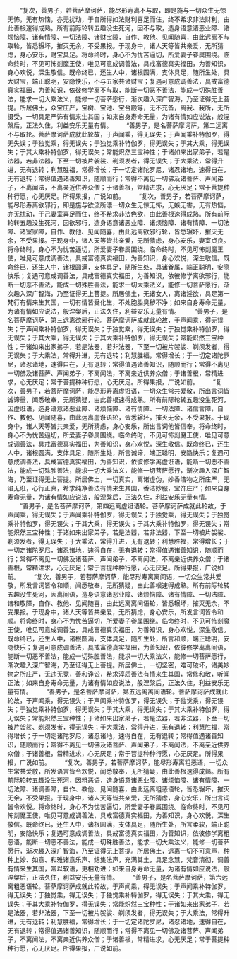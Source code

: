 <!-- { "loadSidebar": true } -->
　　“复次，善男子，若菩萨摩诃萨，能尽形寿离不与取，即是施与一切众生无惊无怖，无有热恼，亦无扰动，于自所得如法财利喜足而住，终不希求非法财利，由此善根速得成熟。所有前际轮转五趣没生死河，因不与取，造身语意诸恶业障、诸烦恼障、诸有情障、一切法障、诸财宝障，自作、教他、见闻随喜，由此远离不与取轮，皆悉辗坏，摧灭无余，不受果报。于现身中，诸人天等皆共亲爱，无所猜虑，身心安乐，财宝具足。将命终时，身心不为忧苦逼切，所爱妻子眷属围绕。临命终时，不见可怖剡魔王使，唯见可意成调善法，具戒富德真实福田，为善知识，身心欢悦，深生敬信。既命终已，还生人中，诸根圆满，支体具足，随所生处，具大财宝，端正聪明，安隐快乐，不与五家共诸财宝；复遇可意成调善法，具戒富德真实福田，为善知识，依彼修学离不与取，能断一切恶不善法，能成一切殊胜善法，能求一切大乘法义，能修一切菩萨愿行，渐次趣入深广智海，乃至证得无上菩提。所居佛土，众宝庄严，宝树、宝池、宝台殿等，无不充备，离我、我所，无所摄受，一切具足严饰有情来生其国；如来自身寿命无量，为诸有情如应说法，般涅槃后，正法久住，利益安乐无量有情。
　　“善男子，是名菩萨摩诃萨，第二远离不与取轮。菩萨摩诃萨成就此轮故，于声闻乘，得无误失；于声闻乘补特伽罗，得无失误；于独觉乘，得无误失；于独觉乘补特伽罗，得无误失；于其大乘，得无误失；于其大乘补特伽罗，得无误失；常能炽然三宝种性；于诸如来出家弟子，若是法器，若非法器，下至一切被片袈裟、剃须发者，得无误失；于大乘法，常得升进，无有退转；利慧胜福，常得增长；于一切定诸陀罗尼，诸忍诸地，速得自在，无有退转；常得值遇诸善知识，随顺而行；常得不离见一切佛及诸菩萨、声闻弟子，不离闻法，不离亲近供养众僧；于诸善根，常精进求，心无厌足；常于菩提种种行愿，心无厌足。所得果报，广说如前。
　　“复次，善男子，若菩萨摩诃萨，能尽形寿离欲邪行，即是施与欲流所漂一切众生无惊无怖，无嫉无害，无有热恼，亦无扰动，于己妻室喜足而住，终不希求非法色欲，由此善根速得成熟。所有前际轮转五趣没生死河，因欲邪行，造身语意诸恶业障、诸烦恼障、诸有情障、一切法障、诸室家障，自作、教他、见闻随喜，由此远离欲邪行轮，皆悉辗坏，摧灭无余，不受果报。于现身中，诸人天等皆共亲爱，无所猜虑，身心安乐，妻室贞良。将命终时，身心不为忧苦逼切，所爱妻子眷属围绕。临命终时，不见可怖剡魔王使，唯见可意成调善法，具戒富德真实福田，为善知识，身心欢悦，深生敬信。既命终已，还生人中，诸根圆满，支体具足，随所生处，具诸眷属，端正聪明，安隐快乐；复遇可意成调善法，具戒富德真实福田，为善知识，依彼修学离欲邪行，能断一切恶不善法，能成一切殊胜善法，能求一切大乘法义，能修一切菩萨愿行，渐次趣入深广智海，乃至证得无上菩提。所居佛土，无诸女人，离诸淫欲，具足第一梵行有情来生其国，一切有情皆受化生，不处胞胎臭秽不净；如来自身寿命无量，为诸有情如应说法，般涅槃后，正法久住，利益安乐无量有情。
　　“善男子，是名菩萨摩诃萨，第三远离欲邪行轮。菩萨摩诃萨成就此轮故，于声闻乘，得无误失；于声闻乘补特伽罗，得无误失；于独觉乘，得无误失；于独觉乘补特伽罗，得无误失；于其大乘，得无误失；于其大乘补特伽罗，得无误失；常能炽然三宝种性；于诸如来出家弟子，若是法器，若非法器，下至一切被片袈裟、剃须发者，得无误失；于大乘法，常得升进，无有退转；利慧胜福，常得增长；于一切定诸陀罗尼，诸忍诸地，速得自在，无有退转；常得值遇诸善知识，随顺而行；常得不离见一切佛及诸菩萨、声闻弟子，不离闻法，不离亲近供养众僧；于诸善根，常精进求，心无厌足；常于菩提种种行愿，心无厌足。所得果报，广说如前。
　　“复次，善男子，若菩萨摩诃萨，能尽形寿离虚诳语，一切众生常共爱敬，所出言词皆诚谛量，闻悉敬奉，无所猜疑，由此善根速得成熟。所有前际轮转五趣没生死河，因虚诳语，造身语意诸恶业障、诸烦恼障、诸有情障、一切法障、诸信言障，自作、教他、见闻随喜，由此远离虚诳语轮，皆悉辗坏，摧灭无余，不受果报。于现身中，诸人天等皆共亲爱，无所猜虑，身心安乐，所出言词他皆信奉。将命终时，身心不为忧苦逼切，所爱妻子眷属围绕。临命终时，不见可怖剡魔王使，唯见可意成调善法，具戒富德真实福田，为善知识，身心欢悦，深生敬信。既命终已，还生人中，诸根圆满，支体具足，随所生处，所言诚谛，端正聪明，安隐快乐；复遇可意成调善法，具戒富德真实福田，为善知识，依彼修学离虚诳语，能断一切恶不善法，能成一切殊胜善法，能求一切大乘法义，能修一切菩萨愿行，渐次趣入深广智海，乃至证得无上菩提。所居佛土，一切真实，离诸虚伪，妙香洁物之所庄严，无谄无诳，心行正真，希求纯净善法有情来生其国，香洁妙服，宝饰庄严；如来自身寿命无量，为诸有情如应说法，般涅槃后，正法久住，利益安乐无量有情。
　　“善男子，是名菩萨摩诃萨，第四远离虚诳语轮。菩萨摩诃萨成就此轮故，于声闻乘，得无误失；于声闻乘补特伽罗，得无误失；于独觉乘，得无误失；于独觉乘补特伽罗，得无误失；于其大乘，得无误失；于其大乘补特伽罗，得无误失；常能炽然三宝种性；于诸如来出家弟子，若是法器，若非法器，下至一切被片袈裟、剃须发者，得无误失；于大乘法，常得升进，无有退转；利慧胜福，常得增长；于一切定诸陀罗尼，诸忍诸地，速得自在，无有退转；常得值遇诸善知识，随顺而行；常得不离见一切佛及诸菩萨、声闻弟子，不离闻法，不离亲近供养众僧；于诸善根，常精进求，心无厌足；常于菩提种种行愿，心无厌足。所得果报，广说如前。
　　“复次，善男子，若菩萨摩诃萨，能尽形寿离离间语，一切众生常共爱敬，所发言词皆令和顺，闻悉敬奉，无所猜疑，由此善根速得成熟。所有前际轮转五趣没生死河，因离间语，造身语意诸恶业障、诸烦恼障、诸有情障、一切法障、诸和敬障，自作、教他、见闻随喜，由此远离离间语轮，皆悉辗坏，摧灭无余，不受果报。于现身中，诸人天等皆共亲爱，无所猜虑，身心安乐，所发言词皆令和顺。将命终时，身心不为忧苦逼切，所爱妻子眷属围绕。临命终时，不见可怖剡魔王使，唯见可意成调善法，具戒富德真实福田，为善知识，身心欢悦，深生敬信。既命终已，还生人中，诸根圆满，支体具足，随所生处，所言和顺，端正聪明，安隐快乐；复遇可意成调善法，具戒富德真实福田，为善知识，依彼修学离离间语，能断一切恶不善法，能成一切殊胜善法，能求一切大乘法义，能修一切菩萨愿行，渐次趣入深广智海，乃至证得无上菩提。所居佛土，一切坚密，难可破坏，诸美妙物之所庄严，无违无竞，善和诤讼，希求淳质善法有情来生其国，常修和敬，听闻正法；如来自身寿命无量，为诸有情如应说法，般涅槃后，正法久住，利益安乐无量有情。
　　“善男子，是名菩萨摩诃萨，第五远离离间语轮。菩萨摩诃萨成就此轮故，于声闻乘，得无误失；于声闻乘补特伽罗，得无误失；于独觉乘，得无误失；于独觉乘补特伽罗，得无误失；于其大乘，得无误失；于其大乘补特伽罗，得无误失；常能炽然三宝种性；于诸如来出家弟子，若是法器，若非法器，下至一切被片袈裟、剃须发者，得无误失；于大乘法，常得升进，无有退转；利慧胜福，常得增长；于一切定诸陀罗尼，诸忍诸地，速得自在，无有退转；常得值遇诸善知识，随顺而行；常得不离见一切佛及诸菩萨、声闻弟子，不离闻法，不离亲近供养众僧；于诸善根，常精进求，心无厌足；常于菩提种种行愿，心无厌足。所得果报，广说如前。
　　“复次，善男子，若菩萨摩诃萨，能尽形寿离粗恶语，一切众生常共爱敬，所发语言皆令欢悦，闻悉敬奉，无所猜疑，由此善根速得成熟。所有前际轮转五趣没生死河，因粗恶语，造身语意诸恶业障、诸烦恼障、诸有情障、一切法障、诸调善障，自作、教他、见闻随喜，由此远离粗恶语轮，皆悉辗坏，摧灭无余，不受果报。于现身中，诸人天等皆共亲爱，无所猜虑，身心安乐，所出言词皆令欢悦。将命终时，身心不为忧苦逼切，所爱妻子眷属围绕。临命终时，不见可怖剡魔王使，唯见可意成调善法，具戒富德真实福田，为善知识，身心欢悦，深生敬信。既命终已，还生人中，诸根圆满，支体具足，随所生处，所言柔软，端正聪明，安隐快乐；复遇可意成调善法，具戒富德真实福田，为善知识，依彼修学离粗恶语，能断一切恶不善法，能成一切殊胜善法，能求一切大乘法义，能修一切菩萨愿行，渐次趣入深广智海，乃至证得无上菩提。所居佛土，远离一切不可意声，种种上妙、如意、和雅诸意乐声、结集法声，充满其土，具足念慧，梵音清彻，调善有情来生其国，常以软语，更相劝进；如来自身寿命无量，为诸有情如应说法，般涅槃后，正法久住，利益安乐无量有情。
　　“善男子，是名菩萨摩诃萨，第六远离粗恶语轮。菩萨摩诃萨成就此轮故，于声闻乘，得无误失；于声闻乘补特伽罗，得无误失；于独觉乘，得无误失；于独觉乘补特伽罗，得无误失；于其大乘，得无误失；于其大乘补特伽罗，得无误失；常能炽然三宝种性；于诸如来出家弟子，若是法器，若非法器，下至一切被片袈裟、剃须发者，得无误失；于大乘法，常得升进，无有退转；利慧胜福，常得增长；于一切定诸陀罗尼，诸忍诸地，速得自在，无有退转；常得值遇诸善知识，随顺而行；常得不离见一切佛及诸菩萨、声闻弟子，不离闻法，不离亲近供养众僧；于诸善根，常精进求，心无厌足；常于菩提种种行愿，心无厌足。所得果报，广说如前。
